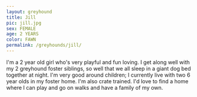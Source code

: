 ```yaml
---
layout: greyhound
title: Jill
pic: jill.jpg
sex: FEMALE
age: 2 YEARS
color: FAWN
permalink: /greyhounds/jill/
---
```


I'm a 2 year old girl who's very playful and fun loving. I get along well with my 2 greyhound foster siblings, so well that we all sleep in a giant dog bed together at night. I'm very good around children; I currently live with two 6 year olds in my foster home. I'm also crate trained. I'd love to find a home where I can play and go on walks and have a family of my own.
